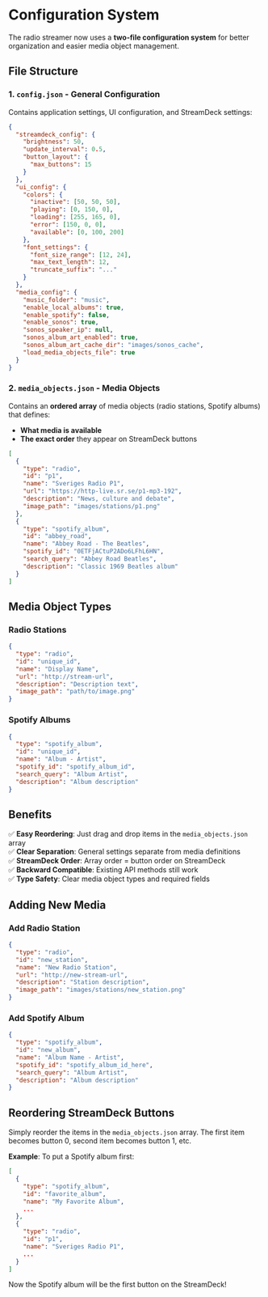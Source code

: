 # Configuration System

The radio streamer now uses a **two-file configuration system** for better organization and easier media object management.

## File Structure

### 1. `config.json` - General Configuration

Contains application settings, UI configuration, and StreamDeck settings:

```json
{
  "streamdeck_config": {
    "brightness": 50,
    "update_interval": 0.5,
    "button_layout": {
      "max_buttons": 15
    }
  },
  "ui_config": {
    "colors": {
      "inactive": [50, 50, 50],
      "playing": [0, 150, 0],
      "loading": [255, 165, 0],
      "error": [150, 0, 0],
      "available": [0, 100, 200]
    },
    "font_settings": {
      "font_size_range": [12, 24],
      "max_text_length": 12,
      "truncate_suffix": "..."
    }
  },
  "media_config": {
    "music_folder": "music",
    "enable_local_albums": true,
    "enable_spotify": false,
    "enable_sonos": true,
    "sonos_speaker_ip": null,
    "sonos_album_art_enabled": true,
    "sonos_album_art_cache_dir": "images/sonos_cache",
    "load_media_objects_file": true
  }
}
```

### 2. `media_objects.json` - Media Objects

Contains an **ordered array** of media objects (radio stations, Spotify albums) that defines:

- **What media is available**
- **The exact order** they appear on StreamDeck buttons

```json
[
  {
    "type": "radio",
    "id": "p1",
    "name": "Sveriges Radio P1",
    "url": "https://http-live.sr.se/p1-mp3-192",
    "description": "News, culture and debate",
    "image_path": "images/stations/p1.png"
  },
  {
    "type": "spotify_album",
    "id": "abbey_road",
    "name": "Abbey Road - The Beatles",
    "spotify_id": "0ETFjACtuP2ADo6LFhL6HN",
    "search_query": "Abbey Road Beatles",
    "description": "Classic 1969 Beatles album"
  }
]
```

## Media Object Types

### Radio Stations

```json
{
  "type": "radio",
  "id": "unique_id",
  "name": "Display Name",
  "url": "http://stream-url",
  "description": "Description text",
  "image_path": "path/to/image.png"
}
```

### Spotify Albums

```json
{
  "type": "spotify_album",
  "id": "unique_id",
  "name": "Album - Artist",
  "spotify_id": "spotify_album_id",
  "search_query": "Album Artist",
  "description": "Album description"
}
```

## Benefits

✅ **Easy Reordering**: Just drag and drop items in the `media_objects.json` array  
✅ **Clear Separation**: General settings separate from media definitions  
✅ **StreamDeck Order**: Array order = button order on StreamDeck  
✅ **Backward Compatible**: Existing API methods still work  
✅ **Type Safety**: Clear media object types and required fields

## Adding New Media

### Add Radio Station

```json
{
  "type": "radio",
  "id": "new_station",
  "name": "New Radio Station",
  "url": "http://new-stream-url",
  "description": "Station description",
  "image_path": "images/stations/new_station.png"
}
```

### Add Spotify Album

```json
{
  "type": "spotify_album",
  "id": "new_album",
  "name": "Album Name - Artist",
  "spotify_id": "spotify_album_id_here",
  "search_query": "Album Artist",
  "description": "Album description"
}
```

## Reordering StreamDeck Buttons

Simply reorder the items in the `media_objects.json` array. The first item becomes button 0, second item becomes button 1, etc.

**Example**: To put a Spotify album first:

```json
[
  {
    "type": "spotify_album",
    "id": "favorite_album",
    "name": "My Favorite Album",
    ...
  },
  {
    "type": "radio",
    "id": "p1",
    "name": "Sveriges Radio P1",
    ...
  }
]
```

Now the Spotify album will be the first button on the StreamDeck!
